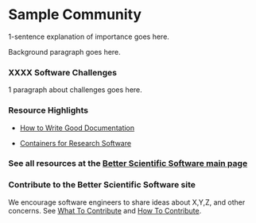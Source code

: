 # Sample Community
1-sentence explanation of importance goes here.

Background paragraph goes here.

### XXXX Software Challenges
1 paragraph about challenges goes here.

### Resource Highlights

* [How to Write Good Documentation](../../CuratedContent/HowToWriteGoodDocumentation.md)

* [Containers for Research Software](../../Articles/ContainersForResearchSw.md)

### See all resources at the [Better Scientific Software main page](../Homepage.md)

### Contribute to the Better Scientific Software site
We encourage software engineers to share ideas about X,Y,Z, and other concerns.  See [What To Contribute](../WhatToContribute.md) and [How To Contribute](../HowToContribute.md).
